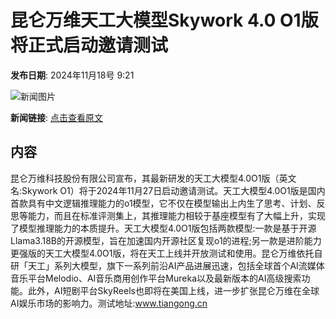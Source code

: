 # 昆仑万维天工大模型Skywork 4.0 O1版将正式启动邀请测试

**发布日期**: 2024年11月18号 9:21

![新闻图片](https://pic.chinaz.com/picmap/202308251431186167_0.jpg)

**新闻链接**: [点击查看原文](https://www.aibase.com/zh/news/13281)

## 内容

昆仑万维科技股份有限公司宣布，其最新研发的天工大模型4.0O1版（英文名:Skywork O1）将于2024年11月27日启动邀请测试。天工大模型4.0O1版是国内首款具有中文逻辑推理能力的o1模型，它不仅在模型输出上内生了思考、计划、反思等能力，而且在标准评测集上，其推理能力相较于基座模型有了大幅上升，实现了模型推理能力的本质提升。天工大模型4.0O1版包括两款模型:一款是基于开源Llama3.18B的开源模型，旨在加速国内开源社区复现o1的进程;另一款是进阶能力更强版的天工大模型4.0O1版，将在天工上线并开放测试和使用。昆仑万维依托自研「天工」系列大模型，旗下一系列前沿AI产品进展迅速，包括全球首个AI流媒体音乐平台Melodio、AI音乐商用创作平台Mureka以及最新版本的AI高级搜索功能。此外，AI短剧平台SkyReels也即将在美国上线，进一步扩张昆仑万维在全球AI娱乐市场的影响力。测试地址:www.tiangong.cn
